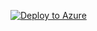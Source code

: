 [![Deploy to Azure](https://aka.ms/deploytoazurebutton)](https://portal.azure.com/#create/Microsoft.Template/uri/https%3A%2F%2Fraw.githubusercontent.com%2FComerTechnologyGroup%2FAZITGFunctions%2Fmaster%2F.github%2Fworkflows%2Fdeployment%2Fazuredeploy.json)
